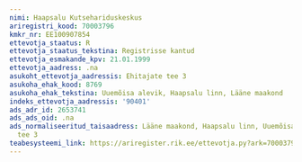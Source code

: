 ```yaml
---
nimi: Haapsalu Kutsehariduskeskus
ariregistri_kood: 70003796
kmkr_nr: EE100907854
ettevotja_staatus: R
ettevotja_staatus_tekstina: Registrisse kantud
ettevotja_esmakande_kpv: 21.01.1999
ettevotja_aadress: .na
asukoht_ettevotja_aadressis: Ehitajate tee 3
asukoha_ehak_kood: 8769
asukoha_ehak_tekstina: Uuemõisa alevik, Haapsalu linn, Lääne maakond
indeks_ettevotja_aadressis: '90401'
ads_adr_id: 2653741
ads_ads_oid: .na
ads_normaliseeritud_taisaadress: Lääne maakond, Haapsalu linn, Uuemõisa alevik, Ehitajate
  tee 3
teabesysteemi_link: https://ariregister.rik.ee/ettevotja.py?ark=70003796&ref=rekvisiidid
---
```


